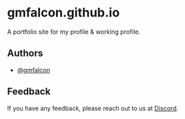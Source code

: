 # gmfalcon.github.io

A portfolio site for my profile & working profile.


## Authors

- [@gmfalcon](https://www.github.com/gmfalcon)


## Feedback

If you have any feedback, please reach out to us at [Discord](https://discord.gg/dF4PHxbHpA).
